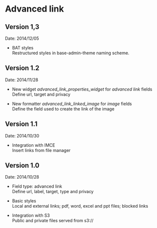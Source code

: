 # Advanced link

## Version 1,3

Date: 2014/12/05

- BAT styles  
Restructured styles in base-admin-theme naming scheme.

## Version 1.2

Date: 2014/11/28

- New widget *advanced_link_properties_widget* for *advanced link* fields  
Define url, target and privacy

- New formatter *advanced_link_linked_image* for *image* fields  
Define the field used to create the link of the image

## Version 1.1  

Date: 2014/10/30

- Integration with IMCE  
Insert links from file manager

## Version 1.0

Date: 2014/10/28

- Field type: advanced link  
Define url, label, target, type and privacy

- Basic styles  
Local and external links; pdf, word, excel and ppt files; blocked links

- Integration with S3  
Public and private files served from s3://